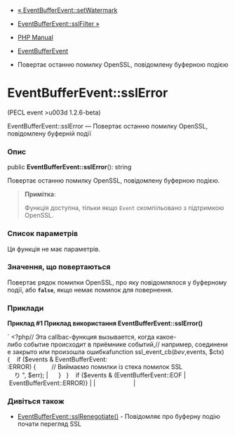 - [«
EventBufferEvent::setWatermark](eventbufferevent.setwatermark.md)
- [EventBufferEvent::sslFilter »](eventbufferevent.sslfilter.md)

- [PHP Manual](index.md)
- [EventBufferEvent](class.eventbufferevent.md)
- Повертає останню помилку OpenSSL, повідомлену буферною подією

# EventBufferEvent::sslError

(PECL event \>u003d 1.2.6-beta)

EventBufferEvent::sslError — Повертає останню помилку OpenSSL,
повідомлену буферній події

### Опис

public **EventBufferEvent::sslError**(): string

Повертає останню помилку OpenSSL, повідомлену буферною подією.

> **Примітка**:
>
> Функція доступна, тільки якщо `Event` скомпільовано з підтримкою
> OpenSSL.

### Список параметрів

Ця функція не має параметрів.

### Значення, що повертаються

Повертає рядок помилки OpenSSL, про яку повідомлялося у буферному
події, або **`false`**, якщо немає помилок для повернення.

### Приклади

**Приклад #1 Приклад використання **EventBufferEvent::sslError()****

` <?php// Эта callbac-функция вызывается, когда какое-либо событие происходит в приёмнике событий,// например, соединение закрыто или произошла ошибкаfunction ssl_event_cb($bev, $events, $ctx) {    if ($events & EventBufferEvent: :ERROR) {         // Виймаємо помилки із стека помилок SSL                              り
", $err); |      }   }    if ($events & (EventBufferEvent::EOF | EventBufferEvent::ERROR)} | |                      |

### Дивіться також

- [EventBufferEvent::sslRenegotiate()](eventbufferevent.sslrenegotiate.md) -
Повідомляє про буферну подію почати перегляд SSL

